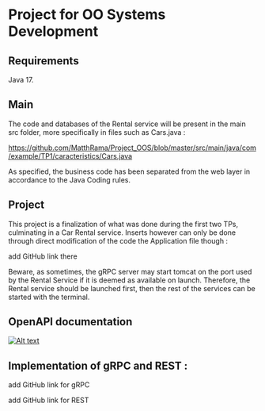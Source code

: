 # Project for OO Systems Development

## Requirements

Java 17.

## Main

The code and databases of the Rental service will be present in the main src folder, more specifically in files such as Cars.java :

https://github.com/MatthRama/Project_OOS/blob/master/src/main/java/com/example/TP1/caracteristics/Cars.java

As specified, the business code has been separated from the web layer in accordance to the Java Coding rules.

## Project

This project is a finalization of what was done during the first two TPs, culminating in a Car Rental service.
Inserts however can only be done through direct modification of the code the Application file though :

add GitHub link there

Beware, as sometimes, the gRPC server may start tomcat on the port used by the Rental Service if it is deemed as available on launch.
Therefore, the Rental service should be launched first, then the rest of the services can be started with the terminal.

## OpenAPI documentation

[![Alt text](/relative/path/to/img.jpg?raw=true "Optional Title")](https://github.com/MatthRama/Project_OOS/blob/master/assets/openapi-doc.png)

## Implementation of gRPC and REST :

add GitHub link for gRPC

add GitHub link for REST

